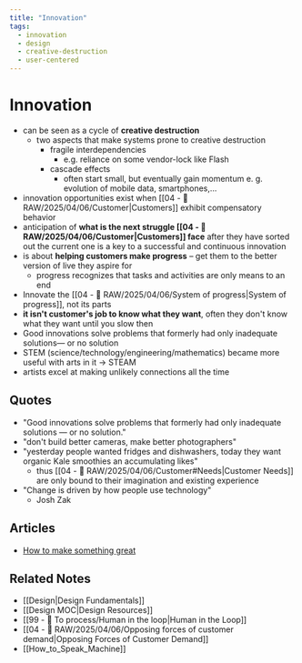 ```yaml
---
title: "Innovation"
tags:
  - innovation
  - design
  - creative-destruction
  - user-centered
---
```


# Innovation

- can be seen as a cycle of **creative destruction**
	- two aspects that make systems prone to creative destruction
		- fragile interdependencies
			- e.g. reliance on some vendor-lock like Flash
		- cascade effects
			- often start small, but eventually gain momentum e. g. evolution of mobile data, smartphones,...
- innovation opportunities exist when [[04 - 💽 RAW/2025/04/06/Customer|Customers]] exhibit compensatory behavior
- anticipation of **what is the next struggle [[04 - 💽 RAW/2025/04/06/Customer|Customers]] face** after they have sorted out the current one is a key to a successful and continuous innovation
- is about **helping customers make progress** – get them to the better version of live they aspire for
	- progress recognizes that tasks and activities are only means to an end
- Innovate the [[04 - 💽 RAW/2025/04/06/System of progress|System of progress]], not its parts
- **it isn't customer's job to know what they want**, often they don't know what they want until you slow then
- Good innovations solve problems that formerly had only inadequate solutions— or no solution
- STEM (science/technology/engineering/mathematics) became more useful with arts in it → STEAM
- artists excel at making unlikely connections all the time

## Quotes
- "Good innovations solve problems that formerly had only inadequate solutions — or no solution."
- "don't build better cameras, make better photographers"
- "yesterday people wanted fridges and dishwashers, today they want organic Kale smoothies an accumulating likes"
	- thus [[04 - 💽 RAW/2025/04/06/Customer#Needs|Customer Needs]] are only bound to their imagination and existing experience
- "Change is driven by how people use technology"
	- Josh Zak

## Articles
- [How to make something great](https://ryolu.notion.site/how-to-make-something-great)

## Related Notes
- [[Design|Design Fundamentals]]
- [[Design MOC|Design Resources]]
- [[99 - 📄 To process/Human in the loop|Human in the Loop]]
- [[04 - 💽 RAW/2025/04/06/Opposing forces of customer demand|Opposing Forces of Customer Demand]]
- [[How_to_Speak_Machine]]